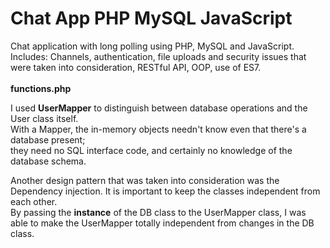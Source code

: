 # Chat App PHP MySQL JavaScript
Chat application with long polling using PHP, MySQL and JavaScript.<br>
Includes: Channels, authentication, file uploads and security issues that were taken into consideration, RESTful API, OOP, use of ES7.<br><br>
<b>functions.php</b><br>

I used <b>UserMapper</b> to distinguish between database operations and the User class itself.<br>
With a Mapper, the in-memory objects needn't know even that there's a database present;<br>
they need no SQL interface code, and certainly no knowledge of the database schema.<br>

Another design pattern that was taken into consideration was the Dependency injection. It is important to keep the classes independent from each other.<br>
By passing the <b>instance</b> of the DB class to the UserMapper class, I was able to make the UserMapper totally independent from changes in the DB class.<br>


